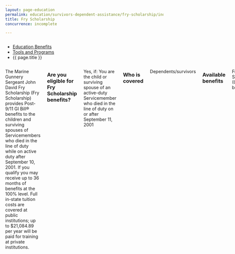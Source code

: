 ```yaml
---
layout: page-education
permalink: education/survivors-dependent-assistance/fry-scholarship/index.html
title: Fry Scholarship
concurrence: incomplete

---
```


<div class="splash" markdown="0">
<div class="row" markdown="0">
<div class="small-12 columns" markdown="0">

<ul class="breadcrumbs" role="menubar" aria-label="Primary">
<li class="parent"><a href="{{ site.url }}/education/">Education Benefits</a></li>
<li class="parent"><a href="{{ site.url }}/education/tools-programs/">Tools and Programs</a></li>
<li class="active">{{ page.title }}</li>
</ul>

</div>
</div>
</div>

<div class="main" role="main" markdown="0">

<!-- <div class="action-bar">
  <div class="row">
    <div class="small-12 columns">

    </div>
  </div>  
</div> -->

<div class="section one" markdown="0">
<div class="primary" markdown="0">
<div class="row" markdown="0">
<div class="small-12 columns" markdown="1">

The Marine Gunnery Sergeant John David Fry Scholarship (Fry Scholarship) provides Post-9/11 GI Bill® benefits to the children and surviving spouses of Servicemembers who died in the line of duty while on active duty after September 10, 2001. If you qualify you may receive up to 36 months of benefits at the 100% level. Full in-state tuition costs are covered at public institutions; up to $21,084.89 per year will be paid for training at private institutions.

### Are you eligible for Fry Scholarship benefits?

Yes, if:
You are the child or surviving spouse of an active-duty Servicemember who died in the line of duty on or after September 11, 2001

### Who is covered
Dependents/survivors

### Available benefits
Fry Scholarship (GI Bill® benefits)

### How it works
Children are eligible as of their 18th birthday or after graduating high school, whichever comes first. Childrens' eligibility ends on the student’s 33rd birthday. A spouse has 15 years from the Servicemembers death to use the benefit.

If you are a dependent and your parent died in the line of duty before August 1, 2011, you may be eligible for both the Fry Scholarship and [DEA](link to Beta Dependents’ Educational Assistance), but you can use only one program at a time. Combined benefits are capped at 81 months of full-time training.

Surviving spouses are eligible to receive [Dependency Indemnity Compensation](http://www.benefits.va.gov/COMPENSATION/types-dependency_and_indemnity.asp) while using the Fry Scholarship. Children over 18 who receive DIC benefits will need to give up those payments when they start to use the Fry Scholarship.

**Exception:** Upon remarriage, a spouse will lose eligibility for this benefit.


### Apply
Use the [GI Bill® Comparison Tool](LINK) to help you choose a school. Make sure that your selected program is approved for VA training.

Fill out [VA Form 22-5490 (Dependents Application for VA Education Benefits)](http://www.va.gov/vaforms/form_detail.asp?FormNo=22-5490) . Send it to the VA regional office that has jurisdiction over the state where you will advance your education and training. If you are a son or daughter under legal age, a parent or guardian must sign the application. When applying, you will be required to make an irrevocable election of either the Fry Scholarship or the Dependents' Educational Assistance (DEA) program.

If you have already started your educational program, take your application to your school or employer. Ask them to complete VA Form 22-1999 (Enrollment Certification) and send both forms to VA. You can submit an Enrollment Certification online using VA-ONCE. (Note: Schools must contact their VA representative to receive this form.)



</div>
</div>
</div>


</div>
